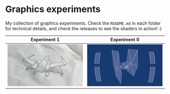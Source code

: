 # Graphics experiments

My collection of graphics experiments. Check the `README.md` in each folder for
technical details, and check the releases to see the shaders in action! :)

|Experiment 1|Experiment 0|
|---|---|
|![screenshot](001_sketch_xwing/screenshot.png)|![screenshot](000_tie_fighter/screenshot.png)|
